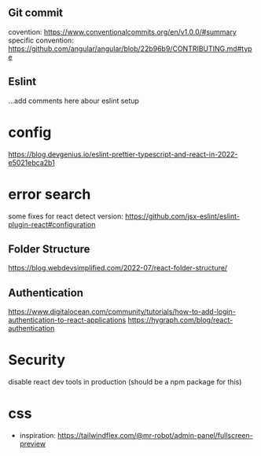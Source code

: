 ## Git commit

covention: https://www.conventionalcommits.org/en/v1.0.0/#summary
specific convention: https://github.com/angular/angular/blob/22b96b9/CONTRIBUTING.md#type

## Eslint

...add comments here abour eslint setup

# config

https://blog.devgenius.io/eslint-prettier-typescript-and-react-in-2022-e5021ebca2b1

# error search

some fixes for react detect version: https://github.com/jsx-eslint/eslint-plugin-react#configuration

## Folder Structure

https://blog.webdevsimplified.com/2022-07/react-folder-structure/

## Authentication

https://www.digitalocean.com/community/tutorials/how-to-add-login-authentication-to-react-applications
https://hygraph.com/blog/react-authentication

# Security

disable react dev tools in production (should be a npm package for this)

# css

- inspiration: https://tailwindflex.com/@mr-robot/admin-panel/fullscreen-preview
